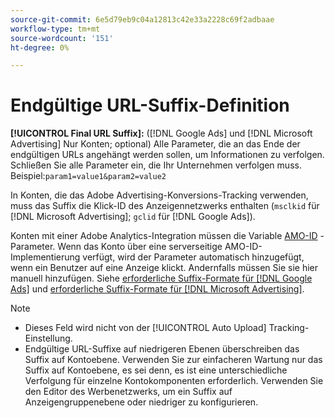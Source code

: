 ```yaml
---
source-git-commit: 6e5d79eb9c04a12813c42e33a2228c69f2adbaae
workflow-type: tm+mt
source-wordcount: '151'
ht-degree: 0%

---
```

# Endgültige URL-Suffix-Definition

<!-- Used in many places; in inventory feed templates, it's actually called "Campaign Final URL Suffix," but leaving this generic anyway since it's a paragraph-level include file -->

**[!UICONTROL Final URL Suffix]:** ([!DNL Google Ads] und [!DNL Microsoft Advertising] Nur Konten; optional) Alle Parameter, die an das Ende der endgültigen URLs angehängt werden sollen, um Informationen zu verfolgen. Schließen Sie alle Parameter ein, die Ihr Unternehmen verfolgen muss. Beispiel:`param1=value1&param2=value2`

In Konten, die das Adobe Advertising-Konversions-Tracking verwenden, muss das Suffix die Klick-ID des Anzeigennetzwerks enthalten (`msclkid` für [!DNL Microsoft Advertising]; `gclid` für [!DNL Google Ads]).

Konten mit einer Adobe Analytics-Integration müssen die Variable [AMO-ID](/help/integrations/analytics/ids.md) -Parameter. Wenn das Konto über eine serverseitige AMO-ID-Implementierung verfügt, wird der Parameter automatisch hinzugefügt, wenn ein Benutzer auf eine Anzeige klickt. Andernfalls müssen Sie sie hier manuell hinzufügen. Siehe [erforderliche Suffix-Formate für [!DNL Google Ads]](/help/search-social-commerce/tracking/formats-click-tracking-google.md) und [erforderliche Suffix-Formate für [!DNL Microsoft Advertising]](/help/search-social-commerce/tracking/formats-click-tracking-microsoft.md).

>[!NOTE]
>
>* Dieses Feld wird nicht von der [!UICONTROL Auto Upload] Tracking-Einstellung.
>* Endgültige URL-Suffixe auf niedrigeren Ebenen überschreiben das Suffix auf Kontoebene. Verwenden Sie zur einfacheren Wartung nur das Suffix auf Kontoebene, es sei denn, es ist eine unterschiedliche Verfolgung für einzelne Kontokomponenten erforderlich. Verwenden Sie den Editor des Werbenetzwerks, um ein Suffix auf Anzeigengruppenebene oder niedriger zu konfigurieren.
